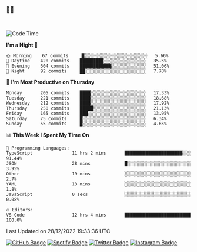 ### 🤙🍺

<!-- <a href="https://github-readme-stats.vercel.app/api?username=hzak2xx&count_private=true&show_icons=true&theme=dracula">
  <img align="center" src="https://github-readme-stats.vercel.app/api?username=hzak2xx&count_private=true&show_icons=true&theme=dracula" />
</a>
</br> -->
</br>

<!--START_SECTION:waka-->
![Code Time](http://img.shields.io/badge/Code%20Time-2%2C092%20hrs%2023%20mins-blue)

**I'm a Night 🦉** 

```text
🌞 Morning    67 commits     █░░░░░░░░░░░░░░░░░░░░░░░░   5.66% 
🌆 Daytime    420 commits    █████████░░░░░░░░░░░░░░░░   35.5% 
🌃 Evening    604 commits    ████████████░░░░░░░░░░░░░   51.06% 
🌙 Night      92 commits     ██░░░░░░░░░░░░░░░░░░░░░░░   7.78%

```
📅 **I'm Most Productive on Thursday** 

```text
Monday       205 commits    ████░░░░░░░░░░░░░░░░░░░░░   17.33% 
Tuesday      221 commits    ████░░░░░░░░░░░░░░░░░░░░░   18.68% 
Wednesday    212 commits    ████░░░░░░░░░░░░░░░░░░░░░   17.92% 
Thursday     250 commits    █████░░░░░░░░░░░░░░░░░░░░   21.13% 
Friday       165 commits    ███░░░░░░░░░░░░░░░░░░░░░░   13.95% 
Saturday     75 commits     █░░░░░░░░░░░░░░░░░░░░░░░░   6.34% 
Sunday       55 commits     █░░░░░░░░░░░░░░░░░░░░░░░░   4.65%

```


📊 **This Week I Spent My Time On** 

```text
💬 Programming Languages: 
TypeScript               11 hrs 2 mins       ██████████████████████░░░   91.44% 
JSON                     28 mins             █░░░░░░░░░░░░░░░░░░░░░░░░   3.95% 
Other                    19 mins             ░░░░░░░░░░░░░░░░░░░░░░░░░   2.7% 
YAML                     13 mins             ░░░░░░░░░░░░░░░░░░░░░░░░░   1.8% 
JavaScript               0 secs              ░░░░░░░░░░░░░░░░░░░░░░░░░   0.08%

🔥 Editors: 
VS Code                  12 hrs 4 mins       █████████████████████████   100.0%

```


 Last Updated on 28/12/2022 19:33:36 UTC
<!--END_SECTION:waka-->

[![GitHub Badge](https://img.shields.io/badge/GitHub-100000?style=for-the-badge&logo=github&logoColor=white)](https://github.com/hzak2xx)
[![Spotify Badge](https://img.shields.io/badge/Spotify-1ED760?&style=for-the-badge&logo=spotify&logoColor=white)](https://open.spotify.com/user/uf90s6sbbh75a1mt44clkhkvf)
[![Twitter Badge](https://img.shields.io/badge/Twitter-1DA1F2?style=for-the-badge&logo=twitter&logoColor=white)](https://twitter.com/hzak2xx)
[![Instagram Badge](https://img.shields.io/badge/Instagram-E4405F?style=for-the-badge&logo=instagram&logoColor=white)](https://www.instagram.com/hzak2xx/)
